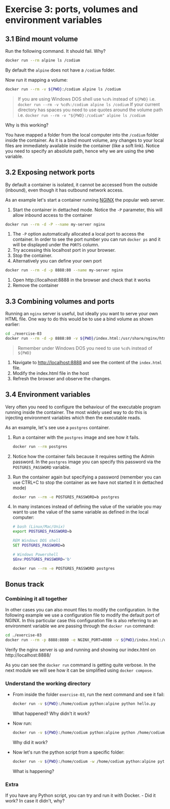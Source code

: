# Exercise 3: ports, volumes and environment variables

## 3.1 Bind mount volume

Run the following command. It should fail. Why?
  ```bash
  docker run --rm alpine ls /codium
  ```

By default the `alpine` does not have a `/codium` folder.

Now run it mapping a volume:
```bash
docker run --rm -v ${PWD}:/codium alpine ls /codium
```
> If you are using Windows DOS shell use `%cd%` instead of `${PWD}` i.e. `docker run --rm -v %cd%:/codium alpine ls /codium`
> If your current directory has spaces you need to use quotes around the volume path i.e. `docker run --rm -v "${PWD}:/codium" alpine ls /codium`

Why is this working?

You have mapped a folder from the local computer into the `/codium` folder inside the container. As it is a bind mount volume, any changes to your local files are immediately available inside the container (like a soft link). Notice you need to specify an absolute path, hence why we are using the `$PWD` variable.

## 3.2 Exposing network ports

By default a container is isolated, it cannot be accessed from the outside (inbound), even though it has outbound network access.

As an example let's start a container running [NGINX](https://www.nginx.com/) the popular web server.

1. Start the container in dettached mode. Notice the `-P` parameter, this will allow inbound access to the container
  ```bash
  docker run --rm -d -P --name my-server nginx
  ```
1. The `-P` option automatically allocated a local port to access the container. In order to see the port number you can run `docker ps` and it will be displayed under the `PORTS` column.
1. Try accessing this localhost port in your browser.
1. Stop the container.
1. Alternatively you can define your own port
  ```bash
  docker run --rm -d -p 8888:80 --name my-server nginx
  ```
1. Open http://localhost:8888 in the browser and check that it works
1. Remove the container

## 3.3 Combining volumes and ports
Running an `nginx` server is useful, but ideally you want to serve your own HTML file. One way to do this would be to use a bind volume as shown earlier:

```bash
cd ./exercise-03
docker run --rm -d -p 8888:80 -v ${PWD}/index.html:/usr/share/nginx/html/index.html nginx
```
> Remember under Windows DOS you need to use `%cd%` instead of `${PWD}`
1. Navigate to [http://localhost:8888](http://localhost:8888) and see the content of the `index.html` file.
1. Modify the index.html file in the host
1. Refresh the browser and observe the changes. 

## 3.4 Environment variables
Very often you need to configure the behaviour of the executable program running inside the container. The most widely used way to do this is injecting environment variables which then the executable reads.

As an example, let's see use a `postgres` container.

1. Run a container with the `postgres` image and see how it fails.
   ```bash
   docker run --rm postgres
   ```

1. Notice how the container fails because it requires setting the Admin password. In the `postgres` image you can specify this password via the `POSTGRES_PASSWORD` variable.

1. Run the container again but specifying a password (remember you can use CTRL+C to stop the container as we have not started it in dettached mode)
   ```bash
   docker run --rm -e POSTGRES_PASSWORD=b postgres
   ``` 

1. In many instances instead of defining the value of the variable you may want to use the value of the same variable as defined in the local computer:
   ```bash
   # bash (Linux/Mac/Unix)
   export POSTGRES_PASSWORD=b
   ```
   ```cmd
   REM Windows DOS shell
   SET POSTGRES_PASSWORD=b
   ```
   ```powershell
   # Windows Powershell
   $Env:POSTGRES_PASSWORD='b'
   ```
   ```bash
   docker run --rm -e POSTGRES_PASSWORD postgres
   ```

## Bonus track
### Combining it all together

In other cases you can also mount files to modify the configuration. In the following example we use a configuration file to modify the default port of NGINX. In this particular case this configuration file is also referring to an environment variable we are passing through the `docker run` command:

```bash
cd ./exercise-03
docker run --rm -p 8888:8080 -e NGINX_PORT=8080 -v ${PWD}/index.html:/usr/share/nginx/html/index.html -v ${PWD}/conf:/etc/nginx/templates nginx
```

Verify the nginx server is up and running and showing our index.html on http://localhost:8888/

As you can see the `docker run` command is getting quite verbose. In the next module we will see how it can be simplified using `docker compose`.

### Understand the working directory

- From inside the folder `exercise-03`, run the next command and see it fail:
  ```bash
  docker run -v ${PWD}:/home/codium python:alpine python hello.py
  ```
  What happened? Why didn't it work?

- Now run:
  ```bash
  docker run -v ${PWD}:/home/codium python:alpine python /home/codium/hello.py
  ```
  Why did it work?
  
- Now let's run the python script from a specific folder:
  ```bash
  docker run -v ${PWD}:/home/codium -w /home/codium python:alpine python hello.py
  ```
  What is happening?

### Extra

If you have any Python script, you can try and run it with Docker. - Did it work? In case it didn't, why?
